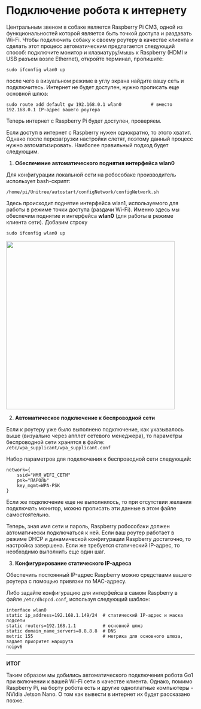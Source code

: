# Подключение робота к интернету


Центральным звеном в собаке является Raspberry Pi CM3, одной из функциональностей которой является быть точкой доступа и раздавать Wi-Fi. Чтобы подключить собаку к своему роутеру в качестве клиента и сделать этот процесс автоматическим предлагается следующий способ: подключите монитор и клавиатуру/мышь к Raspberry (HDMI и USB разъем возле Ethernet), откройте терминал, пропишите: 
```
sudo ifconfig wlan0 up
```
после чего в визуальном режиме в углу экрана найдите вашу сеть и подключитесь. Интернет не будет доступен, нужно прописать еще основной шлюз:
```
sudo route add default gw 192.168.0.1 wlan0           # вместо 192.168.0.1 IP-адрес вашего роутера
```

Теперь интернет с Raspberry Pi будет доступен, проверяем.

Если доступ в интернет с Raspberry нужен однократно, то этого хватит. Однако после перезагрузки настройки слетят, поэтому данный процесс нужно автоматизировать. Наиболее правильный подход будет следующим.

1) **Обеспечение автоматического поднятия интерфейса wlan0**

Для конфигурации локальной сети на робособаке производитель использует bash-скрипт:

`/home/pi/Unitree/autostart/configNetwork/configNetwork.sh`

Здесь происходит поднятие интерфейса wlan1, используемого для работы в режиме точки доступа (раздачи Wi-Fi). Именно здесь мы обеспечим поднятие и интерфейса **wlan0** (для работы в режиме клиента сети). Добавим строку

`sudo ifconfig wlan0 up`


<img src="/images/go1_configNetwork.png" width="450px"/>



2) **Автоматическое подключение к беспроводной сети**

Если к роутеру уже было выполнено подключение, как указывалось выше (визуально через апплет сетевого менеджера), то параметры беспроводной сети хранятся в файле:
`/etc/wpa_supplicant/wpa_supplicant.conf`

Набор параметров для подключения к беспроводной сети следующий:

```
network={
	ssid="ИМЯ_WIFI_СЕТИ"
	psk="ПАРОЛЬ"
	key_mgmt=WPA-PSK
}
```
Если же подключение еще не выполнялось, то при отсутствии желания подключать монитор, можно прописать эти данные в этом файле самостоятельно. 

Теперь, зная имя сети и пароль, Raspberry робособаки должен автоматически подключаться к ней. Если ваш роутер работает в режиме DHCP и динамической конфигурации Raspberry достаточно, то настройка завершена. Если же требуется статический IP-адрес, то необходимо выполнить еще один шаг.

3) **Конфигурирование статического IP-адреса**

Обеспечить постоянный IP-адрес Raspberry можно средствами вашего роутера с помощью привязки по MAC-адресу.

Либо задайте конфигурацию для интерфейса в самом Raspberry в файле `/etc/dhcpcd.conf`, используя следующий шаблон:

```
interface wlan0
static ip_address=192.168.1.149/24  # статический IP-адрес и маска подсети
static routers=192.168.1.1          # основной шлюз
static domain_name_servers=8.8.8.8  # DNS
metric 155                          # метрика для основного шлюза, задает приоритет маршрута
noipv6
```


<hr>

**ИТОГ**

Таким образом мы добились автоматического подключения робота Go1 при включении к вашей Wi-Fi сети в качестве клиента. Однако, помимо Raspberry Pi, на борту робота есть и другие одноплатные компьютеры - NVidia Jetson Nano. О том как вывести в интернет их будет рассказано позже.
